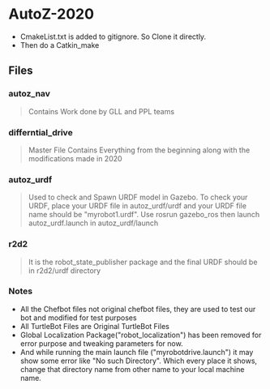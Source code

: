 # AutoZ-2020
* CmakeList.txt is added to gitignore. So Clone it directly.
* Then do a Catkin_make

## Files
### autoz_nav
> Contains Work done by GLL and PPL teams
### differntial_drive
> Master File Contains Everything from the beginning along with the modifications made in 2020
### autoz_urdf
> Used to check and Spawn URDF model in Gazebo. To check your URDF, place your URDF file in autoz_urdf/urdf and your URDF file name should be "myrobot1.urdf".
> Use rosrun gazebo_ros then launch autoz_urdf.launch in autoz_urdf/launch
### r2d2
> It is the robot_state_publisher package and the final URDF should be in r2d2/urdf directory
### Notes
* All the Chefbot files not original chefbot files, they are used to test our bot and modified for test purposes
* All TurtleBot Files are Original TurtleBot Files
* Global Localization Package("robot_localization") has been removed for error purpose and tweaking parameters for now.
* And while running the main launch file ("myrobotdrive.launch") it may show some error like "No such Directory". Which every place it shows, change that directory name from other name to your local machine name.
